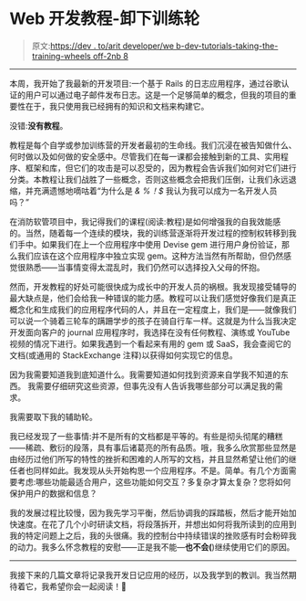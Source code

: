 # Web 开发教程-卸下训练轮

> 原文:[https://dev . to/arit developer/we b-dev-tutorials-taking-the-training-wheels off-2nb 8](https://dev.to/aritdeveloper/web-dev-tutorials-taking-the-training-wheelsoff-2nb8)

* * *

本周，我开始了我最新的开发项目:一个基于 Rails 的日志应用程序，通过谷歌认证的用户可以通过电子邮件发布日志。这是一个足够简单的概念，但我的项目的重要性在于，我只使用我已经拥有的知识和文档来构建它。

没错:**没有教程**。

教程是每个自学或参加训练营的开发者最初的生命线。我们沉浸在被告知做什么、何时做以及如何做的安全感中。尽管我们在每一课都会接触到新的工具、实用程序、框架和库，但它们的攻击是可以忍受的，因为教程会告诉我们如何对它们进行分类。本教程让我们战胜了一些概念，否则这些概念会把我们压倒，让我们永远退缩，并充满遗憾地嘀咕着“为什么是 *& %！$* 我认为我可以成为一名开发人员吗？”

在消防软管项目中，我记得我们的课程(阅读:教程)是如何增强我的自我效能感的。当然，随着每一个连续的模块，我的训练营逐渐将开发过程的控制权转移到我们手中。如果我们在上一个应用程序中使用 Devise gem 进行用户身份验证，那么我们应该在这个应用程序中独立实现 gem。这种方法当然有所帮助，但仍然感觉很熟悉——当事情变得太混乱时，我们仍然可以选择投入父母的怀抱。

然而，开发教程的好处可能很快成为成长中的开发人员的祸根。我发现接受辅导的最大缺点是，他们会给我一种错误的能力感。教程可以让我们感觉好像我们是真正概念化和生成我们的应用程序代码的人，并且在一定程度上，我们是——就像我们可以说一个骑着三轮车的蹒跚学步的孩子在骑自行车一样。这就是为什么当我决定开发面向客户的 journal 应用程序时，我选择在没有任何教程、演练或 YouTube 视频的情况下进行。如果我遇到一个看起来有用的 gem 或 SaaS，我会查阅它的文档(或通用的 StackExchange 注释)以获得如何实现它的信息。

因为我需要知道我到底知道什么。我需要知道如何找到资源来自学我不知道的东西。
我需要仔细研究这些资源，但事先没有人告诉我哪些部分可以满足我的需求。

我需要取下我的辅助轮。

我已经发现了一些事情:并不是所有的文档都是平等的。有些是彻头彻尾的糟糕——稀疏、敷衍的段落，具有事后诸葛亮的所有品质。哦，我多么欣赏那些显然是由经历过他们所写的特性的挫折和困难的人所写的文档，并且显然希望让他们的继任者也同样如此。我发现从头开始构思一个应用程序。不是。简单。有几个方面需要考虑:哪些功能最适合用户，这些功能如何交互？多复杂才算太复杂？您将如何保护用户的数据和信息？

我的发展过程比较慢，因为我先学习平衡，然后协调我的踩踏板，然后才能开始加快速度。在花了几个小时研读文档，将段落拆开，并想出如何将我所读到的应用到我的特定问题上之后，我的头很痛。我的控制台中持续错误的挫败感有时会粉碎我的动力。我多么怀念教程的安慰——正是我不能—**也不会(**)继续使用它们的原因。

* * *

我接下来的几篇文章将记录我开发日记应用的经历，以及我学到的教训。我当然期待着它，我希望你会一起阅读！🤗